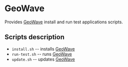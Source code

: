 # GeoWave

Provides [GeoWave](https://github.com/ngageoint/geowave) install and run test applications scripts.

## Scripts description

* `install.sh` -- installs [GeoWave](https://github.com/ngageoint/geowave)
* `run-test.sh` -- runs [GeoWave](https://github.com/ngageoint/geowave)
* `update.sh` -- updates [GeoWave](https://github.com/ngageoint/geowave)
